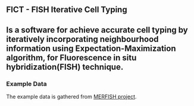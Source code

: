 ## FICT - FISH Iterative Cell Typing  
## Is a software for achieve accurate cell typing by iteratively incorporating neighbourhood information using Expectation-Maximization algorithm, for Fluorescence in situ hybridization(FISH) technique.

### Example Data  
The example data is gathered from [MERFISH project](http://zhuang.harvard.edu/MERFISHData/140genesData.xlsx).  
